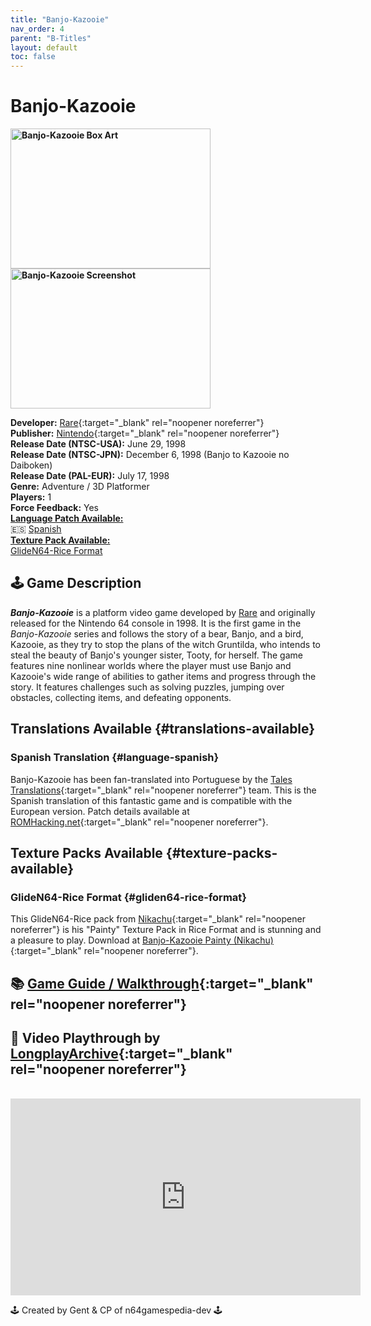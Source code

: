 ```yaml
---
title: "Banjo-Kazooie"
nav_order: 4
parent: "B-Titles"
layout: default
toc: false
---
```


# Banjo-Kazooie
<b>
<img src="https://images.launchbox-app.com/47471da7-d501-4fff-b800-4518d41cd95e.jpg" alt="Banjo-Kazooie Box Art" style="object-fit:cover;width:320px;height:224px"/>
<img src="https://images.launchbox-app.com/5a2a4833-8723-40cd-af9f-3ee1af3673d2.png" alt="Banjo-Kazooie Screenshot" style="object-fit:cover;width:320px;height:224px"/>
</b>

**Developer:** [Rare](https://en.wikipedia.org/wiki/Rare_(company)){:target="_blank" rel="noopener noreferrer"}  
**Publisher:** [Nintendo](https://en.wikipedia.org/wiki/Nintendo){:target="_blank" rel="noopener noreferrer"}  
**Release Date (NTSC-USA):** June 29, 1998  
**Release Date (NTSC-JPN):** December 6, 1998 (Banjo to Kazooie no Daiboken)  
**Release Date (PAL-EUR):** July 17, 1998  
**Genre:** Adventure / 3D Platformer  
**Players:** 1  
**Force Feedback:** Yes  
[**Language Patch Available:**](#translations-available)<br>
🇪🇸 [Spanish](#language-spanish)<br>
[**Texture Pack Available:**](#texture-packs-available)<br>
[GlideN64-Rice Format](#gliden64-rice-format)

## 🕹️ Game Description
<em><strong>Banjo-Kazooie</strong></em> is a platform video game developed by <a href="https://en.wikipedia.org/wiki/Rare_(company)" target="_blank" rel="noopener noreferrer">Rare</a> and originally released for the Nintendo 64 console in 1998. It is the first game in the <em>Banjo-Kazooie</em> series and follows the story of a bear, Banjo, and a bird, Kazooie, as they try to stop the plans of the witch Gruntilda, who intends to steal the beauty of Banjo's younger sister, Tooty, for herself. The game features nine nonlinear worlds where the player must use Banjo and Kazooie's wide range of abilities to gather items and progress through the story. It features challenges such as solving puzzles, jumping over obstacles, collecting items, and defeating opponents.

## Translations Available {#translations-available}  
### Spanish Translation {#language-spanish}  
Banjo-Kazooie has been fan-translated into Portuguese by the [Tales Translations](https://www.romhacking.net/community/808/){:target="_blank" rel="noopener noreferrer"} team. This is the Spanish translation of this fantastic game and is compatible with the European version. Patch details available at [ROMHacking.net](https://www.romhacking.net/translations/1431/){:target="_blank" rel="noopener noreferrer"}.

## Texture Packs Available {#texture-packs-available}  
### GlideN64-Rice Format {#gliden64-rice-format}  
This GlideN64-Rice pack from [Nikachu](http://www.emutalk.net/members/81137-Nikachu){:target="_blank" rel="noopener noreferrer"} is his "Painty" Texture Pack in Rice Format and is stunning and a pleasure to play. Download at [Banjo-Kazooie Painty (Nikachu)](https://www.n64textures.com/downloads/#Banjo-Kazooie%20(Painty)%20Fully%20Retextured%20(Nikachu)){:target="_blank" rel="noopener noreferrer"}.

## 📚 [Game Guide / Walkthrough](https://gamefaqs.gamespot.com/n64/196694-banjo-kazooie/faqs/27427){:target="_blank" rel="noopener noreferrer"}

## 🎥 Video Playthrough by [LongplayArchive](https://www.youtube.com/channel/UCM8XzXipyTsylZ_WsGKmdKQ){:target="_blank" rel="noopener noreferrer"}  
<br />
<iframe width="560" height="315" src="https://www.youtube.com/embed/nTHwVMfC7vg" title="Banjo-Kazooie – Full Playthrough by LongplayArchive" frameborder="0" allowfullscreen></iframe>

🕹️ Created by Gent & CP of n64gamespedia-dev 🕹️

<!-- Vault Format: n64gamespedia-dev -->
<!-- Protocol Source: _vault-specs/format-protocol.md -->
